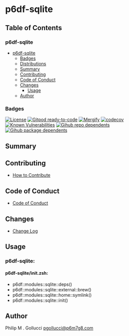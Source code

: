 # p6df-sqlite

## Table of Contents


### p6df-sqlite
- [p6df-sqlite](#p6df-sqlite)
  - [Badges](#badges)
  - [Distributions](#distributions)
  - [Summary](#summary)
  - [Contributing](#contributing)
  - [Code of Conduct](#code-of-conduct)
  - [Changes](#changes)
    - [Usage](#usage)
  - [Author](#author)

### Badges

[![License](https://img.shields.io/badge/License-Apache%202.0-yellowgreen.svg)](https://opensource.org/licenses/Apache-2.0)
[![Gitpod ready-to-code](https://img.shields.io/badge/Gitpod-ready--to--code-blue?logo=gitpod)](https://gitpod.io/#https://github.com/p6m7g8/p6df-sqlite)
[![Mergify](https://img.shields.io/endpoint.svg?url=https://gh.mergify.io/badges/p6m7g8/p6df-sqlite/&style=flat)](https://mergify.io)
[![codecov](https://codecov.io/gh/p6m7g8/p6df-sqlite/branch/master/graph/badge.svg?token=14Yj1fZbew)](https://codecov.io/gh/p6m7g8/p6df-sqlite)
[![Known Vulnerabilities](https://snyk.io/test/github/p6m7g8/p6df-sqlite/badge.svg?targetFile=package.json)](https://snyk.io/test/github/p6m7g8/p6df-sqlite?targetFile=package.json)
[![Gihub repo dependents](https://badgen.net/github/dependents-repo/p6m7g8/p6df-sqlite)](https://github.com/p6m7g8/p6df-sqlite/network/dependents?dependent_type=REPOSITORY)
[![Gihub package dependents](https://badgen.net/github/dependents-pkg/p6m7g8/p6df-sqlite)](https://github.com/p6m7g8/p6df-sqlite/network/dependents?dependent_type=PACKAGE)

## Summary

## Contributing

- [How to Contribute](CONTRIBUTING.md)

## Code of Conduct

- [Code of Conduct](https://github.com/p6m7g8/.github/blob/master/CODE_OF_CONDUCT.md)

## Changes

- [Change Log](CHANGELOG.md)

## Usage

### p6df-sqlite:

#### p6df-sqlite/init.zsh:

- p6df::modules::sqlite::deps()
- p6df::modules::sqlite::external::brew()
- p6df::modules::sqlite::home::symlink()
- p6df::modules::sqlite::init()


## Author

Philip M . Gollucci <pgollucci@p6m7g8.com>
